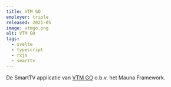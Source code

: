 ```yaml
---
title: VTM GO
employer: triple
released: 2021-05
image: vtmgo.png
alt: VTM GO
tags:
  - svelte
  - typescript
  - rxjs
  - smarttv
---
```


De SmartTV applicatie van [VTM GO](https://vtm.be/vtmgo) o.b.v. het Mauna Framework.
